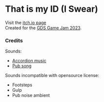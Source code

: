 # That is my ID (I Swear)

Visit the [itch.io page](https://maty83.itch.io/that-is-my-id-i-swear)   
Created for the [GDS Game Jam 2023](https://itch.io/jam/gds-jam-2023).
   
   
### Credits
Sounds:
 - [Accordion music](https://freesound.org/people/lepolainyann/sounds/149091/)
 - [Pub song](https://freesound.org/people/16H_Panska_Stejskal_David/sounds/498073/)


Sounds incompatible with opensource license:
 - Footsteps
 - Gulp
 - Pub noise ambient
